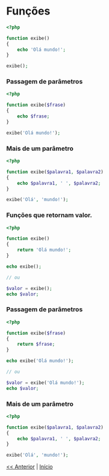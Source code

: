 # Funções

```php
<?php

function exibe()
{
    echo 'Olá mundo!';
}

exibe();

```

### Passagem de parâmetros

```php
<?php

function exibe($frase)
{
    echo $frase;
}

exibe('Olá mundo!');
```

### Mais de um parâmetro

```php
<?php

function exibe($palavra1, $palavra2)
{
    echo $palavra1, ' ', $palavra2;
}

exibe('Olá', 'mundo!');
```

### Funções que retornam valor.

```php
<?php

function exibe()
{
    return 'Olá mundo!';
}

echo exibe();

// ou

$valor = exibe();
echo $valor;

```

### Passagem de parâmetros

```php
<?php

function exibe($frase)
{
    return $frase;
}

echo exibe('Olá mundo!');

// ou

$valor = exibe('Olá mundo!');
echo $valor;
```

### Mais de um parâmetro

```php
<?php

function exibe($palavra1, $palavra2)
{
    echo $palavra1, ' ', $palavra2;
}

exibe('Olá', 'mundo!');

```

[<< Anterior](https://github.com/agenciasys/as-capacita/blob/master/PHP-basico/EstruturasCondicionais.md#estruturas-condicionais)
|
[Início](https://github.com/agenciasys/as-capacita/blob/master/PHP-basico/README.md#php-b%C3%A1sico)
